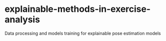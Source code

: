 # explainable-methods-in-exercise-analysis
Data processing and models training for explainable pose estimation models
